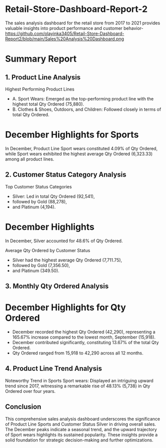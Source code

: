 # Retail-Store-Dashboard-Report-2
The sales analysis dashboard for the retail store from 2017 to 2021 provides valuable insights into product performance and customer behavior- https://github.com/olayinka3405/Retail-Store-Dashboard-Report2/blob/main/Sales%20Analysis%20Dashboard.png

# Summary Report
## 1. Product Line Analysis
Highest Performing Product Lines

- A. Sport Wears: Emerged as the top-performing product line with the highest total Qty Ordered (75,880).
- B. Clothes & Shoes, Outdoors, and Children: Followed closely in terms of total Qty Ordered.

# December Highlights for Sports
In December, Product Line Sport wears constituted 4.09% of Qty Ordered, while Sport wears exhibited the highest average Qty Ordered (6,323.33) among all product lines.

## 2. Customer Status Category Analysis
Top Customer Status Categories
- Silver: Led in total Qty Ordered (92,541),
- followed by Gold (88,278),
- and Platinum (4,194).

# December Highlights
In December, Silver accounted for 48.6% of Qty Ordered.

Average Qty Ordered by Customer Status
- Silver had the highest average Qty Ordered (7,711.75),
- followed by Gold (7,356.50),
- and Platinum (349.50).

## 3. Monthly Qty Ordered Analysis
# December Highlights for Qty Ordered
- December recorded the highest Qty Ordered (42,290), representing a 165.67% increase compared to the lowest month, September (15,918).
- December contributed significantly, constituting 13.67% of the total Qty Ordered.
- Qty Ordered ranged from 15,918 to 42,290 across all 12 months.

## 4. Product Line Trend Analysis
Noteworthy Trend in Sports
Sport wears: Displayed an intriguing upward trend since 2017, witnessing a remarkable rise of 48.13% (5,738) in Qty Ordered over four years.

## Conclusion
This comprehensive sales analysis dashboard underscores the significance of Product Line Sports and Customer Status Silver in driving overall sales. The December peaks indicate a seasonal trend, and the upward trajectory of Sport wears highlights its sustained popularity. These insights provide a solid foundation for strategic decision-making and further optimizations.
